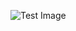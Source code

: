 ![Test Image](https://www.google.com/url?sa=i&url=https%3A%2F%2Fpixabay.com%2Fillustrations%2Fhead-the-dummy-avatar-man-tie-659652%2F&psig=AOvVaw35yJyPwGyYOFzlZCOrLGI5&ust=1609762132039000&source=images&cd=vfe&ved=0CAIQjRxqFwoTCKjB6LLd_-0CFQAAAAAdAAAAABAD)
